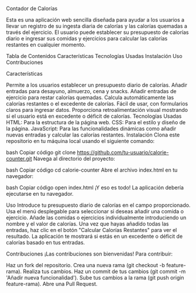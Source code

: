 Contador de Calorías

Esta es una aplicación web sencilla diseñada para ayudar a los usuarios a llevar un registro de su ingesta diaria de calorías y las calorías quemadas a través del ejercicio. El usuario puede establecer su presupuesto de calorías diario e ingresar sus comidas y ejercicios para calcular las calorías restantes en cualquier momento.

Tabla de Contenidos
Características
Tecnologías Usadas
Instalación
Uso
Contribuciones

Características

Permite a los usuarios establecer un presupuesto diario de calorías.
Añadir entradas para desayuno, almuerzo, cena y snacks.
Añadir entradas de ejercicio para restar calorías quemadas.
Calcula automáticamente las calorías restantes o el excedente de calorías.
Fácil de usar, con formularios claros para ingresar datos.
Proporciona retroalimentación visual mostrando si el usuario está en excedente o déficit de calorías.
Tecnologías Usadas
HTML: Para la estructura de la página web.
CSS: Para el estilo y diseño de la página.
JavaScript: Para las funcionalidades dinámicas como añadir nuevas entradas y calcular las calorías restantes.
Instalación
Clona este repositorio en tu máquina local usando el siguiente comando:

bash
Copiar código
git clone https://github.com/tu-usuario/calorie-counter.git
Navega al directorio del proyecto:

bash
Copiar código
cd calorie-counter
Abre el archivo index.html en tu navegador:

bash
Copiar código
open index.html
¡Y eso es todo! La aplicación debería ejecutarse en tu navegador.

Uso
Introduce tu presupuesto diario de calorías en el campo proporcionado.
Usa el menú desplegable para seleccionar si deseas añadir una comida o ejercicio.
Añade las comidas o ejercicios individualmente introduciendo un nombre y el valor de calorías.
Una vez que hayas añadido todas las entradas, haz clic en el botón "Calcular Calorías Restantes" para ver el resultado.
La aplicación te mostrará si estás en un excedente o déficit de calorías basado en tus entradas.

Contribuciones
¡Las contribuciones son bienvenidas! Para contribuir:

Haz un fork del repositorio.
Crea una nueva rama (git checkout -b feature-rama).
Realiza tus cambios.
Haz un commit de tus cambios (git commit -m 'Añadir nueva funcionalidad').
Sube tus cambios a la rama (git push origin feature-rama).
Abre una Pull Request.
